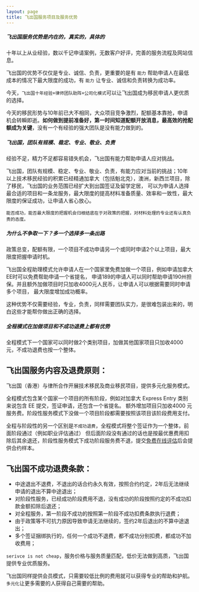 ```yaml
---
layout: page
title: 飞出国服务项目及服务优势
---
```


<div  class="note info">
  <h5>飞出国服务优势是内在的，真实的，具体的</h5>
  <p>十年以上从业经验，数以千记申请案例，无数客户好评，完善的服务流程及网站信息。</p>
</div>

飞出国的优势不仅仅是专业、诚信、负责，更重要的是有 `能力` 帮助申请人在最低成本的情况下最大限度的成功，有 `能力` 让专业、诚信和负责转换为成功率。

今天，`飞出国十年经验+律师团队助阵+公司化模式`可以让飞出国成为移民申请人更优质的选择。

今天的移民形势与10年前已大不相同，大众项目竞争激烈，配额基本靠抢，申请机会转瞬即逝。**如何做到提前准备好，第一时间知道配额开放消息，最高效的抢配额成为关键**，没有一个有经验的强大团队是没有能力做到的。

<div class="note warning">
  <h5>飞出国，团队有规模、稳定、专业、敬业、负责</h5>
  <p>经验不足，精力不足都容易错失机会，飞出国有能力帮助申请人应对挑战。</p>
</div>

飞出国，团队有规模、稳定、专业、敬业、负责，有能力应对当前的挑战；10年以上技术移民经验的积累已经精通加拿大（包括魁北克），澳洲，新西兰项目，除了移民，飞出国的业务范围已经扩大到出国签证及留学定居，
可以为申请人选择最合适的项目和一条龙服务，最大限度的提高材料准备质量、效率和一致性，最大限度的保证成功，让申请人省心放心。

`能否成功，能否最大限度的把握机会归根结底在于对政策的把握，对材料处理的专业还有认真负责的态度。`

<div class="note unreleased">
  <h5>为什么不争取一下？多一个选择多一条出路</h5>
  <p>政策总变，配额有限，一个项目不成功申请另一个或同时申请2个以上项目，最大限度把握申请时机。</p>
</div>

飞出国全程助理模式允许申请人在一个国家里免费加做一个项目，例如申请加拿大EE时可以免费帮助申请一个省提名，
申请189的申请人可以同时帮助申请190州担保。并且额外加做项目时只加收4000元人民币，让申请人可以根据需要同时申请多个项目，
最大限度增加成功概率。

这种优势不仅需要经验，专业，负责，同样需要团队实力，是很难包装出来的，明白这些才能帮你做出正确的选择。

<!-- 飞出国技术移民全程服务费用统一为3.9万人民币，商业移民统一为5.0万人民币。阶段性服务单独定价。
所有费用可以使用人民币支付，也可以支付等值的港币或美元。 -->

<!-- <div class="mobile-side-scroller">
<table>
  <tr>
    <th>单项名称</th>
    <th>阶段性费用</th>
    <th>不成功扣费金额</th>
  </tr>
{% for item in site.data.fees %}
<tr>
<td><p><code class="output"> {{ item.program }} </code></p></td>
<td><p><code class="filter"> {{ item.fei }} </code></p></td>
<td><p><code> {{ item.tuifei }} </code></p></td>
</tr>
{% endfor %}
</table>
</div> -->

<!-- ## 飞出国全程与阶段性的区别： -->

<div class="note">
  <h5>全程模式在加做项目和不成功退费上都有优势</h5>
  <p>全程模式下一个国家可以同时做2个类别项目，加做其他国家项目只加收4000元，不成功退费也按一个整体。</p>
</div>

## 飞出国服务内容及退费原则：

飞出国（香港）与律所合作开展技术移民及商业移民项目，提供多元化服务模式。

全程模式包含某个国家一个项目的所有阶段，例如对加拿大 Express Entry 类别来说包含 EE 提交，签证申请，还包含一个省提名。
额外增加项目只加收4000 元服务费。阶段性服务模式下没做一个项目阶段都需要按照该项目该阶段费用支付。

全程与阶段性的另一个区别是`不成功退费`，全程模式将整个签证作为一个整体，前面阶段通过（例如职业评估通过）
但后面阶段没有通过的话也是按最优惠费用扣除后其余退还，阶段性服务模式下成功阶段服务费不退，提交<a href="http://pg.flyabroadvisa.com" target="_blank">免费在线评估</a>后会提供合约样本。

## 飞出国不成功退费条款：

- 中途退出不退费，不退出的话合约永久有效，按照合约约定，2年后无法继续申请的退出不算中途退出；
- 对阶段性服务，已经成功阶段费用不退，没有成功的阶段按照约定的不成功扣款金额扣除后退还；
- 对全程服务，第一阶段不成功的按照第一阶段不成功扣费条款执行退费；
- 由于政策等不可抗力原因导致申请无法继续的，签约2年后退出的不算中途退出；
- 多个签证捆绑执行的，任何一个成功不退费，都不成功分别扣费，都成功不加收费用；

`serivce is not cheap`，服务价格与服务质量匹配，低价无法做到高质，飞出国提供专业优质服务。

飞出国同样提供会员模式，只需要较低比例的费用就可以获得专业的帮助和护航。`多元化`让更多需要的人获得自己需要的帮助。
